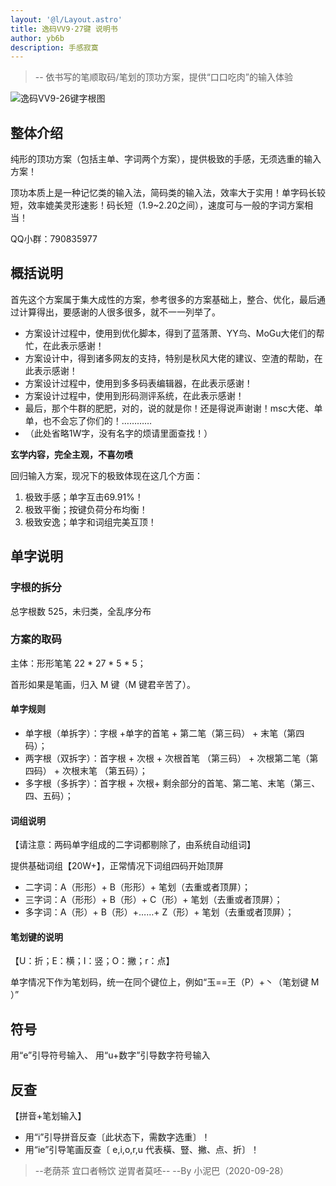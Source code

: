 ```yaml
---
layout: '@l/Layout.astro'
title: 逸码VV9·27键 说明书
author: yb6b
description: 手感寂寞
---
```


> -- 依书写的笔顺取码/笔划的顶功方案，提供“口口吃肉”的输入体验

![逸码VV9-26键字根图](/yima/VV9-27/kbd.png)

## 整体介绍
纯形的顶功方案（包括主单、字词两个方案），提供极致的手感，无须选重的输入方案！

顶功本质上是一种记忆类的输入法，简码类的输入法，效率大于实用！单字码长较短，效率媲美灵形速影！码长短（1.9~2.20之间），速度可与一般的字词方案相当！

QQ小群：790835977

## 概括说明
首先这个方案属于集大成性的方案，参考很多的方案基础上，整合、优化，最后通过计算得出，要感谢的人很多很多，就不一一列举了。

- 方案设计过程中，使用到优化脚本，得到了蓝落萧、YY鸟、MoGu大佬们的帮忙，在此表示感谢！
- 方案设计中，得到诸多网友的支持，特别是秋风大佬的建议、空渣的帮助，在此表示感谢！
- 方案设计过程中，使用到多多码表编辑器，在此表示感谢！
- 方案设计过程中，使用到形码测评系统，在此表示感谢！
- 最后，那个牛群的肥肥，对的，说的就是你！还是得说声谢谢！msc大佬、单单，也不会忘了你们的！…………
- （此处省略1W字，没有名字的烦请里面查找！）

**玄学内容，完全主观，不喜勿喷**

回归输入方案，现况下的极致体现在这几个方面：
1. 极致手感；单字互击69.91%！
1. 极致平衡；按键负荷分布均衡！
1. 极致安逸；单字和词组完美互顶！


## 单字说明
### 字根的拆分
总字根数 525，未归类，全乱序分布
### 方案的取码
主体：形形笔笔 22 * 27 * 5 * 5；

首形如果是笔画，归入 M 键（M 键君辛苦了）。

#### 单字规则 
- 单字根（单拆字）：字根 +单字的首笔 + 第二笔（第三码） + 末笔（第四码）；
- 两字根（双拆字）：首字根 + 次根 + 次根首笔 （第三码） + 次根第二笔（第四码） + 次根末笔 （第五码）；
- 多字根（多拆字）：首字根 + 次根+ 剩余部分的首笔、第二笔、末笔（第三、四、五码）；

#### 词组说明
【请注意：两码单字组成的二字词都剔除了，由系统自动组词】

提供基础词组【20W+】，正常情况下词组四码开始顶屏

- 二字词：A（形形）+ B（形形）+ 笔划（去重或者顶屏）；
- 三字词：A（形形）+ B（形）+ C（形）+ 笔划（去重或者顶屏）；
- 多字词：A（形）+ B（形）+……+ Z（形）+ 笔划（去重或者顶屏）；

#### 笔划键的说明
【U：折；E：横；I：竖；O：撇；r：点】

单字情况下作为笔划码，统一在同个键位上，例如“玉==王（P）+丶（笔划键 M ）”


## 符号
用“e”引导符号输入、 用“u+数字”引导数字符号输入

## 反查
【拼音+笔划输入】

- 用“i”引导拼音反查〔此状态下，需数字选重〕！
- 用“ie”引导笔画反查〔 e,i,o,r,u 代表橫、豎、撇、点、折〕！

> --老荫茶 宜口者畅饮 逆胃者莫呸--
> --By 小泥巴（2020-09-28）